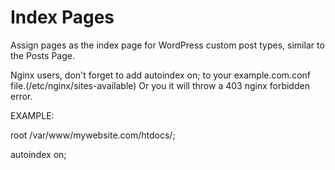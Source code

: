 # Index Pages
Assign pages as the index page for WordPress custom post types, similar to the Posts Page.

Nginx users, don't forget to add autoindex on; to your example.com.conf file.(/etc/nginx/sites-available) Or you it will throw a 403 nginx forbidden error. 

EXAMPLE:

root /var/www/mywebsite.com/htdocs/;

autoindex on;
